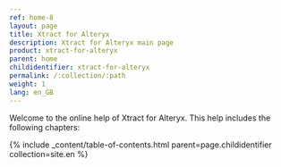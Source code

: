 ```yaml
---
ref: home-8
layout: page
title: Xtract for Alteryx
description: Xtract for Alteryx main page
product: xtract-for-alteryx
parent: home
childidentifier: xtract-for-alteryx
permalink: /:collection/:path
weight: 1
lang: en_GB
---
```


Welcome to the online help of Xtract for Alteryx. This help includes the following chapters:

{% include _content/table-of-contents.html parent=page.childidentifier collection=site.en %}